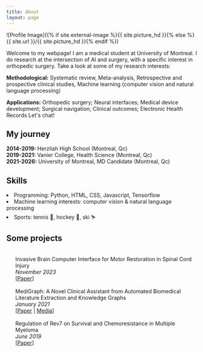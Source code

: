 ```yaml
---
title: About
layout: page
---
```

![Profile Image]({% if site.external-image %}{{ site.picture_hd }}{% else %}{{ site.url }}/{{ site.picture_hd }}{% endif %})

<p>Welcome to my webpage! I am a medical student at University of Montreal. I do research at the intersection of Al and surgery, with a specific interest in orthopedic surgery. Take a look at some of my research interests:</p>

<p><b>Methodological:</b> Systematic review, Meta-analysis, Retrospective and prospective clinical studies, Machine learning (computer vision and natural language processing)</p>
<p><b>Applications:</b> Orthopedic surgery; Neural interfaces; Medical device development; Surgical navigation; Clinical outcomes; Electronic Health Records Let's chat!</p>

<h2><b>My journey</b></h2>
<p> <b>2014-2019:</b> Herzliah High School (Montreal, Qc)<br>
	<b>2019-2021:</b> Vanier College, Health Science (Montreal, Qc)<br> 
	<b>2021-2026:</b> University of Montreal, MD Candidate (Montreal, Qc)<br></p>
	
<h2><b>Skills</b></h2>
<li> Programming: Python, HTML, CSS, Javascript, Tensorflow
<li> Machine learning interests: computer vision & natural language processing
<li> Sports: tennis 🎾, hockey 🏒, ski ⛷️


<h2><b>Some projects</b></h2>

<ul class="publications">
	<br>
	Invasive Brain Computer Interface for Motor Restoration in Spinal Cord Injury<br>
	<i>November 2023</i><br>
		[<a href="https://www.vaniercollege.qc.ca/science/files/2021/02/Regulation-of-Rev7-on-Survival-and-Chemoresistance-in-Multiple-Myeloma.pdf">Paper</a>]<br>
	<br>
	MediGraph: A Novel Clinical Assistant from Automated Biomedical Literature Extraction and Knowledge Graphs<br>
	<i>January 2021</i><br>
	[<a href="https://drive.google.com/file/d/1u75-frLjCBGUa6F8sdIrl-au-MSmGDnX/view?usp=sharing">Paper</a> | <a href="https://www.societyforscience.org/press-release/2021-regeneron-isef-grand-awards/">Media</a>]<br>
	<br>
	Regulation of Rev7 on Survival and Chemoresistance in Multiple Myeloma<br>
	<i>June 2019</i><br>
	[<a href="https://www.vaniercollege.qc.ca/science/files/2021/02/Regulation-of-Rev7-on-Survival-and-Chemoresistance-in-Multiple-Myeloma.pdf">Paper</a>]<br>
</ul>
